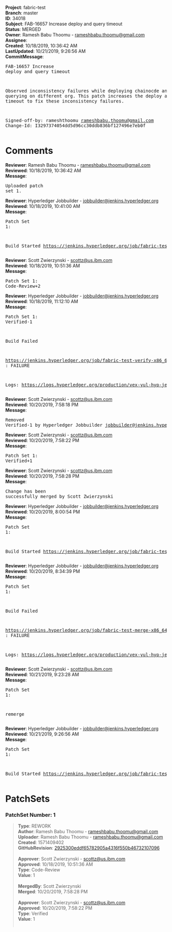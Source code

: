 <strong>Project</strong>: fabric-test<br><strong>Branch</strong>: master<br><strong>ID</strong>: 34018<br><strong>Subject</strong>: FAB-16657 Increase deploy and query timeout<br><strong>Status</strong>: MERGED<br><strong>Owner</strong>: Ramesh Babu Thoomu - rameshbabu.thoomu@gmail.com<br><strong>Assignee</strong>:<br><strong>Created</strong>: 10/18/2019, 10:36:42 AM<br><strong>LastUpdated</strong>: 10/21/2019, 9:26:56 AM<br><strong>CommitMessage</strong>:<br><pre>FAB-16657 Increase deploy and query timeout

Observed inconsistency failures while deploying chainocde and
querying on different org. This patch increases the deploy and query
timeout to fix these inconsistency failures.

Signed-off-by: rameshthoomu <rameshbabu.thoomu@gmail.com>
Change-Id: I3297374054dd5d96cc30ddb836bf127496e7eb0f
</pre><h1>Comments</h1><strong>Reviewer</strong>: Ramesh Babu Thoomu - rameshbabu.thoomu@gmail.com<br><strong>Reviewed</strong>: 10/18/2019, 10:36:42 AM<br><strong>Message</strong>: <pre>Uploaded patch set 1.</pre><strong>Reviewer</strong>: Hyperledger Jobbuilder - jobbuilder@jenkins.hyperledger.org<br><strong>Reviewed</strong>: 10/18/2019, 10:41:00 AM<br><strong>Message</strong>: <pre>Patch Set 1:

Build Started https://jenkins.hyperledger.org/job/fabric-test-verify-x86_64/3820/</pre><strong>Reviewer</strong>: Scott Zwierzynski - scottz@us.ibm.com<br><strong>Reviewed</strong>: 10/18/2019, 10:51:36 AM<br><strong>Message</strong>: <pre>Patch Set 1: Code-Review+2</pre><strong>Reviewer</strong>: Hyperledger Jobbuilder - jobbuilder@jenkins.hyperledger.org<br><strong>Reviewed</strong>: 10/18/2019, 11:12:10 AM<br><strong>Message</strong>: <pre>Patch Set 1: Verified-1

Build Failed 

https://jenkins.hyperledger.org/job/fabric-test-verify-x86_64/3820/ : FAILURE

Logs: https://logs.hyperledger.org/production/vex-yul-hyp-jenkins-3/fabric-test-verify-x86_64/3820</pre><strong>Reviewer</strong>: Scott Zwierzynski - scottz@us.ibm.com<br><strong>Reviewed</strong>: 10/20/2019, 7:58:18 PM<br><strong>Message</strong>: <pre>Removed Verified-1 by Hyperledger Jobbuilder <jobbuilder@jenkins.hyperledger.org>
</pre><strong>Reviewer</strong>: Scott Zwierzynski - scottz@us.ibm.com<br><strong>Reviewed</strong>: 10/20/2019, 7:58:22 PM<br><strong>Message</strong>: <pre>Patch Set 1: Verified+1</pre><strong>Reviewer</strong>: Scott Zwierzynski - scottz@us.ibm.com<br><strong>Reviewed</strong>: 10/20/2019, 7:58:28 PM<br><strong>Message</strong>: <pre>Change has been successfully merged by Scott Zwierzynski</pre><strong>Reviewer</strong>: Hyperledger Jobbuilder - jobbuilder@jenkins.hyperledger.org<br><strong>Reviewed</strong>: 10/20/2019, 8:00:54 PM<br><strong>Message</strong>: <pre>Patch Set 1:

Build Started https://jenkins.hyperledger.org/job/fabric-test-merge-x86_64/829/</pre><strong>Reviewer</strong>: Hyperledger Jobbuilder - jobbuilder@jenkins.hyperledger.org<br><strong>Reviewed</strong>: 10/20/2019, 8:34:39 PM<br><strong>Message</strong>: <pre>Patch Set 1:

Build Failed 

https://jenkins.hyperledger.org/job/fabric-test-merge-x86_64/829/ : FAILURE

Logs: https://logs.hyperledger.org/production/vex-yul-hyp-jenkins-3/fabric-test-merge-x86_64/829</pre><strong>Reviewer</strong>: Scott Zwierzynski - scottz@us.ibm.com<br><strong>Reviewed</strong>: 10/21/2019, 9:23:28 AM<br><strong>Message</strong>: <pre>Patch Set 1:

remerge</pre><strong>Reviewer</strong>: Hyperledger Jobbuilder - jobbuilder@jenkins.hyperledger.org<br><strong>Reviewed</strong>: 10/21/2019, 9:26:56 AM<br><strong>Message</strong>: <pre>Patch Set 1:

Build Started https://jenkins.hyperledger.org/job/fabric-test-merge-x86_64/831/</pre><h1>PatchSets</h1><h3>PatchSet Number: 1</h3><blockquote><strong>Type</strong>: REWORK<br><strong>Author</strong>: Ramesh Babu Thoomu - rameshbabu.thoomu@gmail.com<br><strong>Uploader</strong>: Ramesh Babu Thoomu - rameshbabu.thoomu@gmail.com<br><strong>Created</strong>: 1571409402<br><strong>GitHubRevision</strong>: [2925300eddf65782905a4316f550b46732107096](https://github.com/hyperledger/fabric-test/commit/2925300eddf65782905a4316f550b46732107096)<br><br><strong>Approver</strong>: Scott Zwierzynski - scottz@us.ibm.com<br><strong>Approved</strong>: 10/18/2019, 10:51:36 AM<br><strong>Type</strong>: Code-Review<br><strong>Value</strong>: 1<br><br><strong>MergedBy</strong>: Scott Zwierzynski<br><strong>Merged</strong>: 10/20/2019, 7:58:28 PM<br><br><strong>Approver</strong>: Scott Zwierzynski - scottz@us.ibm.com<br><strong>Approved</strong>: 10/20/2019, 7:58:22 PM<br><strong>Type</strong>: Verified<br><strong>Value</strong>: 1<br><br></blockquote>